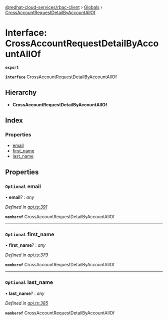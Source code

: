 [@redhat-cloud-services/rbac-client](../README.md) › [Globals](../globals.md) › [CrossAccountRequestDetailByAccountAllOf](crossaccountrequestdetailbyaccountallof.md)

# Interface: CrossAccountRequestDetailByAccountAllOf

**`export`** 

**`interface`** CrossAccountRequestDetailByAccountAllOf

## Hierarchy

* **CrossAccountRequestDetailByAccountAllOf**

## Index

### Properties

* [email](crossaccountrequestdetailbyaccountallof.md#optional-email)
* [first_name](crossaccountrequestdetailbyaccountallof.md#optional-first_name)
* [last_name](crossaccountrequestdetailbyaccountallof.md#optional-last_name)

## Properties

### `Optional` email

• **email**? : *any*

*Defined in [api.ts:391](https://github.com/RedHatInsights/javascript-clients/blob/master/packages/rbac/api.ts#L391)*

**`memberof`** CrossAccountRequestDetailByAccountAllOf

___

### `Optional` first_name

• **first_name**? : *any*

*Defined in [api.ts:379](https://github.com/RedHatInsights/javascript-clients/blob/master/packages/rbac/api.ts#L379)*

**`memberof`** CrossAccountRequestDetailByAccountAllOf

___

### `Optional` last_name

• **last_name**? : *any*

*Defined in [api.ts:385](https://github.com/RedHatInsights/javascript-clients/blob/master/packages/rbac/api.ts#L385)*

**`memberof`** CrossAccountRequestDetailByAccountAllOf
